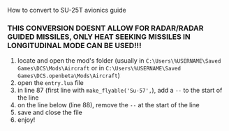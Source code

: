 How to convert to SU-25T avionics guide
### THIS CONVERSION DOESNT ALLOW FOR RADAR/RADAR GUIDED MISSILES, ONLY HEAT SEEKING MISSILES IN LONGITUDINAL MODE CAN BE USED!!!
1. locate and open the mod's folder (usually in `C:\Users\%USERNAME\Saved Games\DCS\Mods\Aircraft` or in `C:\Users\%USERNAME\Saved Games\DCS.openbeta\Mods\Aircraft`)
2. open the `entry.lua` file
3. in line 87 (first line with `make_flyable('Su-57',`), add a `--` to the start of the line
4. on the line below (line 88), remove the `--` at the start of the line
5. save and close the file
6. enjoy!
